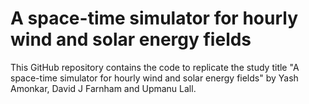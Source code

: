 # A space-time simulator for hourly wind and solar energy fields
This GitHub repository contains the code to replicate the study title "A space-time simulator for hourly wind and solar energy fields" by Yash Amonkar, David J Farnham and Upmanu Lall. 
